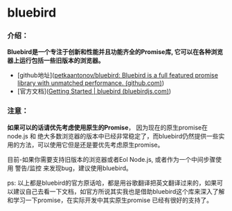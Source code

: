 # bluebird

### 介绍：

**Bluebird是一个专注于创新和性能并且功能齐全的Promise库, 它可以在各种浏览器上运行包括一些旧版本的浏览器。**

- [github地址]([petkaantonov/bluebird: Bluebird is a full featured promise library with unmatched performance. (github.com)](https://github.com/petkaantonov/bluebird))
- [官方文档]([Getting Started | bluebird (bluebirdjs.com)](http://bluebirdjs.com/docs/getting-started.html))

### 注意：

**如果可以的话请优先考虑使用原生的Promise**， 因为现在的原生promise在node.js 和 绝大多数浏览器的版本中已经非常稳定了，而bluebird仍然提供一些实用的方法，可以使用它但是还是要优先考虑原生promise。

目前-如果你需要支持旧版本的浏览器或者Eol Node.js, 或者作为一个中间步骤使用 警告/监控 来发现bug，建议使用bluebird。



ps: 以上都是bluebird的官方原话哈，都是用谷歌翻译把英文翻译过来的，如果可以建议自己去看一下文档，如官方所说其实我也是借助bluebird这个库来深入了解和学习一下promise，在实际开发中其实原生promise 已经有很好的支持了。